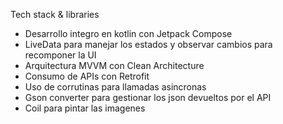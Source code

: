 Tech stack & libraries

- Desarrollo integro en kotlin con Jetpack Compose
- LiveData para manejar los estados y observar cambios para recomponer la UI
- Arquitectura MVVM con Clean Architecture
- Consumo de APIs con Retrofit
- Uso de corrutinas para llamadas asincronas
- Gson converter para gestionar los json devueltos por el API
- Coil para pintar las imagenes
